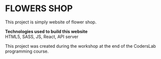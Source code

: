 <h1><strong> FLOWERS SHOP </strong></h1>

This project is simply website of flower shop.

<strong> Technologies used to build this website </strong><br/>
HTML5, SASS, JS, React, API server

This project was created during the workshop at the end of the CodersLab programming course.
